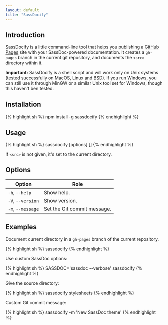 ```yaml
---
layout: default
title: "SassDocify"
---
```


## Introduction

SassDocify is a little command-line tool that helps you publishing a [GitHub Pages](https://pages.github.com/) site with your SassDoc-powered documentation. It creates a `gh-pages` branch in the current git repository, and documents the `<src>` directory within it.

<p class="note  note--warning">
  <strong>Important:</strong> SassDocify is a shell script and will work only on Unix systems (tested successfully on MacOS, Linux and BSD). If you run Windows, you can still use it through MinGW or a similar Unix tool set for Windows, though this haven't ben tested.
</p>

## Installation

{% highlight sh %}
npm install -g sassdocify
{% endhighlight %}

## Usage

{% highlight sh %}
sassdocify [options] [<src>]
{% endhighlight %}

If `<src>` is not given, it's set to the current directory.

## Options

| Option            | Role                        |
|-------------------|-----------------------------|
| `-h`, `--help`    | Show help.                  |
| `-V`, `--version` | Show version.               |
| `-m`, `--message` | Set the Git commit message. |

## Examples

Document current directory in a `gh-pages` branch of the current repository.

{% highlight sh %}
sassdocify
{% endhighlight %}

Use custom SassDoc options:

{% highlight sh %}
SASSDOC='sassdoc --verbose' sassdocify
{% endhighlight %}

Give the source directory:

{% highlight sh %}
sassdocify stylesheets
{% endhighlight %}

Custom Git commit message:

{% highlight sh %}
sassdocify -m 'New SassDoc theme'
{% endhighlight %}
